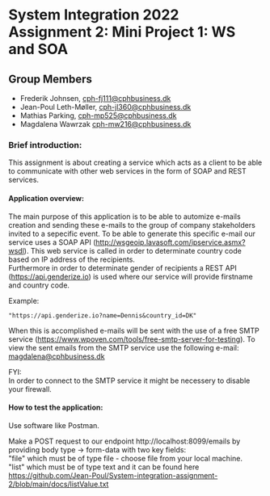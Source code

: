 # System Integration 2022 Assignment 2: Mini Project 1: WS and SOA  

## Group Members  
  
- Frederik Johnsen, cph-fj111@cphbusiness.dk    
- Jean-Poul Leth-Møller, cph-jl360@cphbusiness.dk     
- Mathias Parking, cph-mp525@cphbusiness.dk  
- Magdalena Wawrzak cph-mw216@cphbusiness.dk
  

### Brief introduction: 
  
This assignment is about creating a service which acts as a client to be able to communicate with other web services in the form of SOAP and REST services.


#### Application overview:  
  
The main purpose of this application is to be able to automize e-mails creation and sending these e-mails to the group of company stakeholders invited to a sepecific event.
To be able to generate this specific e-mail our service uses a SOAP API (http://wsgeoip.lavasoft.com/ipservice.asmx?wsdl). This web service is called in order to determinate country code based on IP address of the recipients.  
Furthermore in order to determinate gender of recipients a REST API (https://api.genderize.io) is used where our service will provide firstname and country code.  

Example:  
```shell
"https://api.genderize.io?name=Dennis&country_id=DK"   
```
  
When this is accomplished e-mails will be sent with the use of a free SMTP service (https://www.wpoven.com/tools/free-smtp-server-for-testing). To view the sent emails from the SMTP service use the following e-mail: magdalena@cphbusiness.dk  

FYI:  
In order to connect to the SMTP service it might be necessery to disable your firewall.

#### How to test the application:  

Use software like Postman.
  
Make a POST request to our endpoint http://localhost:8099/emails by providing body type -> form-data with two key fields:   
"file" which must be of type file - choose file from your local machine.  
"list" which must be of type text and it can be found here https://github.com/Jean-Poul/System-integration-assignment-2/blob/main/docs/listValue.txt  
